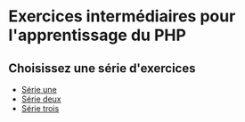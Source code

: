 # Exercices intermédiaires pour l'apprentissage du PHP

## Choisissez une série d'exercices

- [Série une](exercices1.md)
- [Série deux](exercices2.md)
- [Série trois](exercices3.md)
